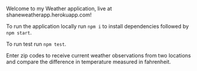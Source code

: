 Welcome to my Weather application, live at shaneweatherapp.herokuapp.com! 

To run the application locally run `npm i` to install dependencies followed by `npm start`.

To run test run `npm test`.

Enter zip codes to receive current weather observations from two locations and compare the difference in temperature measured in fahrenheit.